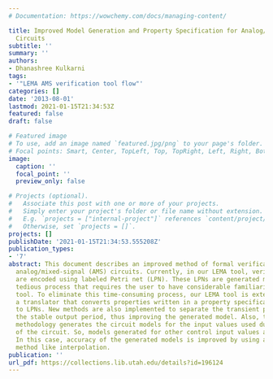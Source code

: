 ```yaml
---
# Documentation: https://wowchemy.com/docs/managing-content/

title: Improved Model Generation and Property Specification for Analog/Mixed-Signal
  Circuits
subtitle: ''
summary: ''
authors:
- Dhanashree Kulkarni
tags:
- '"LEMA AMS verification tool flow"'
categories: []
date: '2013-08-01'
lastmod: 2021-01-15T21:34:53Z
featured: false
draft: false

# Featured image
# To use, add an image named `featured.jpg/png` to your page's folder.
# Focal points: Smart, Center, TopLeft, Top, TopRight, Left, Right, BottomLeft, Bottom, BottomRight.
image:
  caption: ''
  focal_point: ''
  preview_only: false

# Projects (optional).
#   Associate this post with one or more of your projects.
#   Simply enter your project's folder or file name without extension.
#   E.g. `projects = ["internal-project"]` references `content/project/deep-learning/index.md`.
#   Otherwise, set `projects = []`.
projects: []
publishDate: '2021-01-15T21:34:53.555208Z'
publication_types:
- '7'
abstract: This document describes an improved method of formal verification of complex
  analog/mixed-signal (AMS) circuits. Currently, in our LEMA tool, verification properties
  are encoded using labeled Petri net (LPN). These LPNs are generated manually, a
  tedious process that requires the user to have considerable familiarity with the
  tool. To eliminate this time-consuming process, our LEMA tool is extended to include
  a translator that converts properties written in a property specification language
  to LPNs. New methods are also implemented to separate the transient period from
  the stable output period, thus improving the generated model. Also, the current
  methodology generates the circuit models for the input values used during the simulation
  of the circuit. So, models generated for other control input values are not accurate.
  In this case, accuracy of the generated models is improved by using a linear abstraction
  method like interpolation.
publication: ''
url_pdf: https://collections.lib.utah.edu/details?id=196124
---
```

